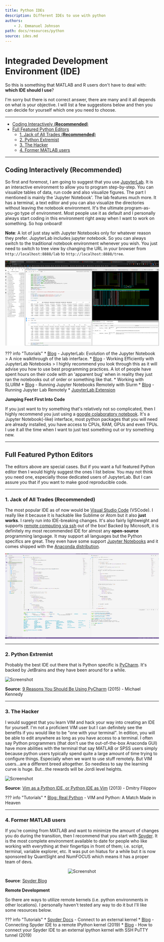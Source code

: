 ```yaml
---
title: Python IDEs
description: Different IDEs to use with python
authors:
    - J. Emmanuel Johnson
path: docs/resources/python
source: ides.md
---
```


# Integraded Development Environment (IDE)

So this is something that MATLAB and R users don't have to deal with: **which IDE should I use**?

I'm sorry but there is not correct answer, there are many and it all depends on what is your objective. I will list a few suggestions below and then you can decide for yourself which one you need to choose.

---

- [Coding Interactively (**Recommended**)](#coding-interactively-recommended)
- [Full Featured Python Editors](#full-featured-python-editors)
  - [1. Jack of All Trades (**Recommended**)](#1-jack-of-all-trades-recommended)
  - [2. Python Extremist](#2-python-extremist)
  - [3. The Hacker](#3-the-hacker)
  - [4. Former MATLAB users](#4-former-matlab-users)

---
## Coding Interactively (**Recommended**)

So first and foremost, I am going to suggest that you use [JupyterLab](https://jupyterlab.readthedocs.io/en/stable/). It is an interactive environment to allow you to program step-by-step. You can visualize tables of data, run code and also visualize figures. The part I mentioned is mainly the 'Jupyter Notebook'. The lab features much more. It has a terminal, a text editor and you can also visualize the directories without leaving the notebook environment. It's the ultimate program-as-you-go type of environment. Most people use it as default and I personally always start coding in this environment right away when I want to work on something. So hop onboard!

**Note**: A lot of just stay with Jupyter Notebooks only for whatever reason they prefer. JupyterLab includes jupyter notebook. So you can always switch to the traditional notebook environment whenever you wish. You just need to switch to tree view by changing the URL in your browser from `http://localhost:8888/lab` to `http://localhost:8888/tree`.

![Screenshot](pics/jupyterlab.png)



??? info "Tutorials"
    * [Blog](https://towardsdatascience.com/jupyter-lab-evolution-of-the-jupyter-notebook-5297cacde6b) - JupyterLab: Evolution of the Jupyter Notebook
        > A nice walkthrough of the lab interface.
    * [Blog](https://florianwilhelm.info/2018/11/working_efficiently_with_jupyter_lab/) - Working Efficiently with JupyterLab Notebooks
        > I highly recommend you look through this as it will advise you how to use best programming practices. A lot of people have spent hours on their code with an 'apparent bug' when in reality they just ran the notebooks out of order or something like that.
    * Working with SLURM
        * [Blog](https://alexanderlabwhoi.github.io/post/2019-03-08_jpn-slurm/) - Running Jupyter Notebooks Remotely with Slurm
        * [Blog](https://benjlindsay.com/posts/running-jupyter-lab-remotely) - Running Jupyter Lab Remotely
        * [JupyterLab Extension](https://github.com/NERSC/jupyterlab-slurm)



**Jumping Feet First Into Code**

If you just want to try something that's relatively not so complicated, then I highly recommend you just using a [google colaboratory notebook](https://colab.research.google.com/). It's a Jupyter Notebook(-like) interface, most python packages that you will need are already installed, you have access to CPUs, RAM, GPUs and even TPUs. I use it all the time when I want to just test something out or try something new.

---

## Full Featured Python Editors

The editors above are special cases. But if you want a full featured Python editor then I would highly suggest the ones I list below. You may not think you need one, especially those dedicated users of JupyterLab. But I can assure you that if you want to make good reproducible code.

---

### 1. Jack of All Trades (**Recommended**)

The most popular IDE as of now would be [Visual Studio Code](https://code.visualstudio.com/) (VSCode). I really like it because it is hackable like Sublime or Atom but it also **just works**. I rarely run into IDE-breaking changes. It's also fairly lightweight and supports [remote computing via ssh](https://code.visualstudio.com/docs/remote/ssh) out of the box! Backed by Microsoft, it is definitely my most recommended IDE for almost any **open-source** programming language. It may support all languages but the Python specifics are great. They even have some support [Jupyter Notebooks](https://code.visualstudio.com/docs/python/jupyter-support) and it comes shipped with the [Anaconda distribution](https://www.anaconda.com/distribution/).


![Screenshot](pics/vscode.png)

---

### 2. Python Extremist

Probably the best IDE out there that is Python specific is [PyCharm](https://www.jetbrains.com/pycharm/). It's backed by JetBrains and they have been around for a while.


![Screenshot](https://michaelckennedy.files.wordpress.com/2015/11/why-pycharm-cover-image.png)


**Source**: [9 Reasons You Should Be Using PyCharm](https://blog.michaelckennedy.net/2015/11/19/9-reasons-you-should-be-using-pycharm/) (2015) - Michael Kennedy


---

### 3. The Hacker

I would suggest that you learn VIM and hack your way into creating an IDE for yourself. I'm not a proficient VIM user but I can definitely see the benefits if you would like to be "one with your terminal". In edition, you will be able to edit anywhere as long as you have access to a terminal. I often say Python programmers (that don't use the out-of-the-box Anaconda GUI) have more abilities with the terminal that say MATLAB or SPSS users simply because python users typically spend quite a large amount of time trying to configure things. Especially when we want to use stuff remotely. But VIM users...are a different breed altogether. So needless to say the learning curve is huge. But...the rewards will be Jordi level heights.

![Screenshot](https://d3nmt5vlzunoa1.cloudfront.net/pycharm/files/2013/06/vim3-1024x748.gif)


**Source**: [Vim as a Python IDE, or Python IDE as Vim](https://blog.jetbrains.com/pycharm/2013/06/vim-as-a-python-ide-or-python-ide-as-vim/) (2013) - Dmitry Filippov


??? info "Tutorials"
    * [Blog: Real Python](https://realpython.com/vim-and-python-a-match-made-in-heaven/) - VIM and Python: A Match Made in Heaven 

---

### 4. Former MATLAB users

If you're coming from MATLAB and want to minimize the amount of changes you do during the transition, then I recommend that you start with [Spyder](https://www.spyder-ide.org/). It is the most complete environment available to date for people who like working with everything at their fingertips in front of them; i.e. script, terminal, variable explorer, etc. It was put on hiatus for a while but it is now sponsored by QuantSight and NumFOCUS which means it has a proper team of devs. 

<center>

![Screenshot](https://pbs.twimg.com/media/D7HozakXoAEeaWC.png)

</center>

**Source**: [Spyder Blog](https://www.spyder-ide.org/)


**Remote Development**

So there are ways to utilize remote kernels (i.e. python environments in other locations). I personally haven't tested any way to do it but I'll like some resources below.

??? info "Tutorials"
    * [Spyder Docs](http://docs.spyder-ide.org/ipythonconsole.html#connect-to-an-external-kernel) - Connect to an external kernel
    * [Blog](https://medium.com/@halmubarak/connecting-spyder-ide-to-a-remote-ipython-kernel-25a322f2b2be) - Connecting Spyder IDE to a remote IPython kernel (2019)
    * [Blog](https://medium.com/@mazzine.r/how-to-connect-your-spyder-ide-to-an-external-ipython-kernel-with-ssh-putty-tunnel-e1c679e44154) - How to connect your Spyder IDE to an external ipython kernel with SSH PuTTY tunnel (2019)
